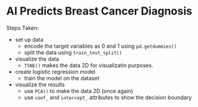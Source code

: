 # AI Predicts Breast Cancer Diagnosis

Steps Taken:
* set up data
    * encode the target variables as 0 and 1 using ```pd.getdummies()```
    * split the data using ```train_test_split()```
* visualize the data
    * ```TSNE()``` makes the data 2D for visualizatin purposes.
* create logistic regression model
    * train the model on the dataset
* visualize the results
    * use ```PCA()``` to make the data 2D (once again)
    * use ```coef_``` and ```intercept_``` attributes to show the decision boundary
